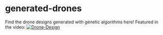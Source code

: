 # generated-drones
Find the drone designs generated with genetic algorithms here!
Featured in the video: [![Drone-Design](https://img.youtube.com/vi/Uf7xjH42kj8/0.jpg)](https://www.youtube.com/watch?v=Uf7xjH42kj8)
